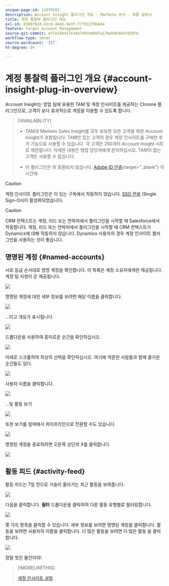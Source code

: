 ```yaml
---
unique-page-id: 12979282
description: Account Insight 플러그인 개요 - Marketo 문서 - 제품 설명서
title: 계정 통찰력 플러그인 개요
exl-id: 0306f82d-43c8-44eb-943f-f7f01279b844
feature: Target Account Management
source-git-commit: e5fe19bd17e3da7991b09dfa17beb05d4efd58f6
workflow-type: tm+mt
source-wordcount: '317'
ht-degree: 0%

---
```


# 계정 통찰력 플러그인 개요 {#account-insight-plug-in-overview}

Account Insight는 영업 팀에 유용한 TAM 및 계정 인사이트를 제공하는 Chrome 플러그인으로, 고객이 보다 효과적으로 계정을 이용할 수 있도록 합니다.

>[!AVAILABILITY]
>
>* TAM과 Marketo Sales Insight를 모두 보유한 모든 고객을 위한 Account Insight가 포함됩니다. TAM만 있는 고객의 경우 계정 인사이트를 구매한 추가 기능으로 사용할 수 있습니다. 각 고객은 250개의 Account Insight 시트로 제한됩니다. 자세한 내용은 영업 담당자에게 문의하십시오. TAM이 없는 고객은 사용할 수 없습니다.
>
>* 이 플러그인은 와 호환되지 않습니다. [Adobe ID 인증](/help/marketo/product-docs/administration/marketo-with-adobe-identity/adobe-identity-management-overview.md){target="_blank"} 이 시간에.

>[!CAUTION]
>
>계정 인사이트 플러그인은 이 있는 구독에서 작동하지 않습니다. [SSO 전용](/help/marketo/product-docs/administration/additional-integrations/restrict-user-login-to-sso-only.md) (Single Sign-On)이 활성화되었습니다.

>[!CAUTION]
>
>CRM 컨텍스트는 계정, 리드 또는 연락처에서 플러그인을 시작할 때 Salesforce에서 작동합니다. 계정, 리드 또는 연락처에서 플러그인을 시작할 때 CRM 컨텍스트가 Dynamics에 대해 작동하지 않습니다. Dynamics 사용자의 경우 계정 인사이트 플러그인을 사용하는 것이 좋습니다.

## 명명된 계정 {#named-accounts}

서로 등급 순서대로 명명 계정을 확인합니다. 이 목록은 계정 소유자에게만 제공됩니다. 계정 팀 지원이 곧 제공됩니다.

![](assets/na1.png)

명명된 계정에 대한 세부 정보를 보려면 해당 이름을 클릭합니다.

![](assets/na3.png)

...이고 개요가 표시됩니다.

![](assets/na4.png)

드롭다운을 사용하여 흥미로운 순간을 확인하십시오.

![](assets/na5.png)

아래로 스크롤하여 최상의 선택을 확인하십시오. 여기에 약혼한 사람들과 함께 즐거운 순간들도 있다.

![](assets/na6.png)

사용자 이름을 클릭합니다.

![](assets/na7.png)

...및 활동 보기

![](assets/na8.png)

또한 보기를 참여에서 파이프라인으로 전환할 수도 있습니다.

![](assets/na9.png)

명명된 계정을 종료하려면 오른쪽 상단의 X를 클릭합니다.

![](assets/na10.png)

## 활동 피드 {#activity-feed}

활동 피드는 7일 전으로 거슬러 올라가는 최근 활동을 보여줍니다.

![](assets/af1.png)

다음을 클릭합니다. **필터** 드롭다운을 클릭하여 다른 활동 유형별로 필터링합니다.

![](assets/af2.png)

몇 가지 항목을 클릭할 수 있습니다. 세부 정보를 보려면 명명된 계정을 클릭합니다. 활동을 보려면 사용자의 이름을 클릭합니다. 더 많은 활동을 보려면 더 많은 활동 을 클릭합니다.

![](assets/af3.png)

정말 멋진 물건이야!

>[!MORELIKETHIS]
>
>[계정 인사이트 설정](/help/marketo/product-docs/target-account-management/setup-tam/set-up-account-insight.md)
